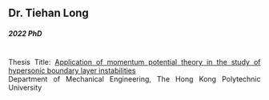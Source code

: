 ## Dr. Tiehan Long
##### 2022 PhD

<div align="justify">
<br/>
Thesis Title:
<a href="https://theses.lib.polyu.edu.hk/handle/200/11730">Application of momentum potential theory in the study of hypersonic boundary layer instabilities
</a>
<br/>
Department of Mechanical Engineering, The Hong Kong Polytechnic University
</div>